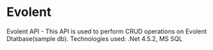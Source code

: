 # Evolent
Evolent API - This API is used to perform CRUD operations on Evolent Dtatbase(sample db).
Technologies used: .Net 4.5.2, MS SQL

